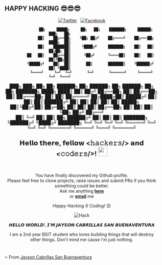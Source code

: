 ## HAPPY HACKING 😎😎😎
<div align="center">
  
<a href="https://twitter.com/JaysonSanBuena1" target="_blank"><img src="https://img.shields.io/badge/Twitter-%231877F2.svg?&style=flat-square&logo=twitter&logoColor=white" alt="Twitter"></a> &nbsp; 
<a href="https://www.facebook.com/mkdirlove.git" target="_blank"><img src="https://img.shields.io/badge/Facebook-%231877F2.svg?&style=flat-square&logo=facebook&logoColor=white" alt="Facebook"></a>  <br>


                 ██╗     █████╗     ██╗   ██╗    ███████╗     ██████╗     ███╗   ██╗                    
                 ██║    ██╔══██╗    ╚██╗ ██╔╝    ██╔════╝    ██╔═══██╗    ████╗  ██║                    
                 ██║    ███████║     ╚████╔╝     ███████╗    ██║   ██║    ██╔██╗ ██║                    
            ██   ██║    ██╔══██║      ╚██╔╝      ╚════██║    ██║   ██║    ██║╚██╗██║                    
            ╚█████╔╝    ██║  ██║       ██║       ███████║    ╚██████╔╝    ██║ ╚████║                    
             ╚════╝     ╚═╝  ╚═╝       ╚═╝       ╚══════╝     ╚═════╝     ╚═╝  ╚═══╝                    
                                                                                                        
███╗   ███╗    ██╗  ██╗    ██████╗     ██╗    ██████╗     ██╗          ██████╗     ██╗   ██╗    ███████╗
████╗ ████║    ██║ ██╔╝    ██╔══██╗    ██║    ██╔══██╗    ██║         ██╔═══██╗    ██║   ██║    ██╔════╝
██╔████╔██║    █████╔╝     ██║  ██║    ██║    ██████╔╝    ██║         ██║   ██║    ██║   ██║    █████╗  
██║╚██╔╝██║    ██╔═██╗     ██║  ██║    ██║    ██╔══██╗    ██║         ██║   ██║    ╚██╗ ██╔╝    ██╔══╝  
██║ ╚═╝ ██║    ██║  ██╗    ██████╔╝    ██║    ██║  ██║    ███████╗    ╚██████╔╝     ╚████╔╝     ███████╗
╚═╝     ╚═╝    ╚═╝  ╚═╝    ╚═════╝     ╚═╝    ╚═╝  ╚═╝    ╚══════╝     ╚═════╝       ╚═══╝      ╚══════╝
                                                                                                        



<div align="center" width="50">


</div>



<h2> 𝗛𝗲𝗹𝗹𝗼 𝘁𝗵𝗲𝗿𝗲, 𝗳𝗲𝗹𝗹𝗼𝘄 <𝚑𝚊𝚌𝚔𝚎𝚛𝚜/> 𝗮𝗻𝗱 <𝚌𝚘𝚍𝚎𝚛𝚜/>! <img src="https://github.com/dheeraj-2000/dheeraj-2000/blob/master/gifs/Hi.gif" width="30px"></h2> <br>

You have finally discovered my Github profile. <br>
Please feel free to clone projects, raise issues and submit PRs if you think something could be better. <br>
Ask me anything <a href="https://github.com/mkdirlove/mkdirlove/issues/new"><b>here</b></a><br>
or <a href="mailto:sanbuenaventurajayson28@gmail.com"><b>email</b></a> me

<i>Happy Hacking X Coding!</i> 😊

</div>

<div align="center">

![Hack](https://avatars0.githubusercontent.com/u/52001009?s=460&u=1292c6a3f7ac594f6e8c8414f433692779be9285&v=4)


𝙃𝙀𝙇𝙇𝙊 𝙒𝙊𝙍𝙇𝘿!, 𝙄'𝙈 𝙅𝘼𝙔𝙎𝙊𝙉 𝘾𝘼𝘽𝙍𝙄𝙇𝙇𝘼𝙎 𝙎𝘼𝙉 𝘽𝙐𝙀𝙉𝘼𝙑𝙀𝙉𝙏𝙐𝙍𝘼

I am a 2nd year BSIT student who loves building things that will destroy other things. Don't mind me cause i'm just nothing.
</div>

#

⭐ From [Jayson Cabrillas San Buenaventura](http://mkdirlove.github.io/)
